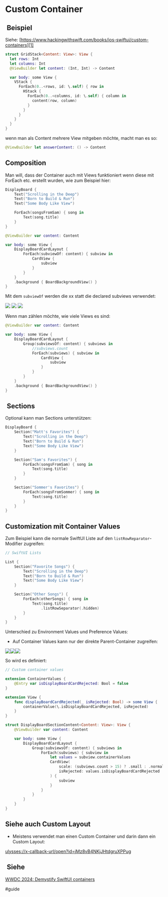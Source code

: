 # Custom Container

##  Beispiel
Siehe: [https://www.hackingwithswift.com/books/ios-swiftui/custom-containers][1]

```swift
struct GridStack<Content: View>: View {
  let rows: Int
  let columns: Int
  @ViewBuilder let content: (Int, Int) -> Content

  var body: some View {
    VStack {
      ForEach(0..<rows, id: \.self) { row in
        HStack {
          ForEach(0..<columns, id: \.self) { column in
            content(row, column)
          }
        }
      }
    }
  }
}
```

wenn man als Content mehrere View mitgeben möchte, macht man es so:

```swift
@ViewBuilder let answerContent: () -> Content
```


## Composition

Man will, dass der Container auch mit Views funktioniert wenn diese mit ForEach etc. erstellt wurden, wie zum Beispiel hier:

```swift
DisplayBoard {
    Text("Scrolling in the Deep")
    Text("Born to Build & Run")
    Text("Some Body Like View")

    ForEach(songsFromSam) { song in
        Text(song.title)
    }
}
```

```swift
@ViewBuilder var content: Content

var body: some View {
    DisplayBoardCardLayout {
        ForEach(subviewOf: content) { subview in
            CardView {
                subview
            }
        }
    }
    .background { BoardBackgroundView() }
}
```

Mit dem `subviewOf` werden die xx statt die declared subviews verwendet:

![][image-1]
![][image-2]
![][image-3]

Wenn man zählen möchte, wie viele Views es sind:

```swift
@ViewBuilder var content: Content

var body: some View {
    DisplayBoardCardLayout {
        Group(subviewsOf: content) { subviews in
			//subviews.count
            ForEach(subviews) { subview in
                CardView {
                    subview
                }
            }
        }
    }
    .background { BoardBackgroundView() }
}

```

##  Sections

Optional kann man Sections unterstützen:

```swift
DisplayBoard {
    Section("Matt's Favorites") {
        Text("Scrolling in the Deep")
        Text("Born to Build & Run")
        Text("Some Body Like View")
    }

    Section("Sam's Favorites") {
        ForEach(songsFromSam) { song in
            Text(song.title)
        }
    }

    Section("Sommer's Favorites") {
        ForEach(songsFromSommer) { song in
            Text(song.title)
        }
    }
}
```

## Customization mit Container Values

Zum Beispiel kann die normale SwiftUI Liste auf den `listRowReparator`-Modifier zugreifen:


```swift
// SwiftUI Lists

List {
    Section("Favorite Songs") {
        Text("Scrolling in the Deep")
        Text("Born to Build & Run")
        Text("Some Body Like View")
    }

    Section("Other Songs") {
        ForEach(otherSongs) { song in
            Text(song.title)
                .listRowSeparator(.hidden)
        }
    }
}

```


Unterschied zu Environment Values und Preference Values:
- Auf Container Values kann nur der direkte Parent-Container zugreifen:

![][image-4]![][image-5]![][image-6]

So wird es definiert:

```swift
// Custom container values

extension ContainerValues {
    @Entry var isDisplayBoardCardRejected: Bool = false
}

extension View {
    func displayBoardCardRejected(_ isRejected: Bool) -> some View {
        containerValue(\.isDisplayBoardCardRejected, isRejected)
    }
}

```

```swift
struct DisplayBoardSectionContent<Content: View>: View {
    @ViewBuilder var content: Content

    var body: some View {
        DisplayBoardCardLayout {
            Group(subviewsOf: content) { subviews in
                ForEach(subviews) { subview in
                    let values = subview.containerValues
                    CardView(
                        scale: (subviews.count > 15) ? .small : .normal,
                        isRejected: values.isDisplayBoardCardRejected
                    ) {
                        subview
                    }
                }
            }
        }
    }
}
```
## Siehe auch Custom Layout

- Meistens verwendet man einen Custom Container und darin dann ein Custom Layout:

[ulysses://x-callback-url/open?id=jMz8vB4NKjJHtdgruXPPug][2]

##  Siehe

[WWDC 2024: Demystify SwiftUI containers][3]

[1]:	https://www.hackingwithswift.com/books/ios-swiftui/custom-containers
[2]:	ulysses://x-callback-url/open?id=jMz8vB4NKjJHtdgruXPPug
[3]:	https://developer.apple.com/wwdc24/10146

[image-1]:	assets/DraggedImage.png
[image-2]:	assets/DraggedImage-1.png
[image-3]:	assets/DraggedImage-2.png
[image-4]:	assets/IMG_2039.PNG
[image-5]:	assets/IMG_2040.PNG
[image-6]:	assets/IMG_2041.PNG

#guide